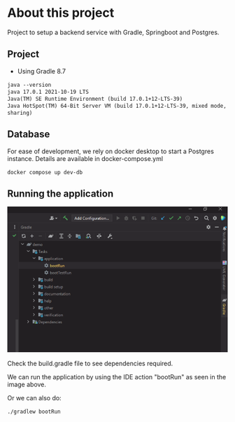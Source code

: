 # About this project

Project to setup a backend service with Gradle, Springboot and Postgres.

## Project

 - Using Gradle 8.7

```aidl
java --version
java 17.0.1 2021-10-19 LTS
Java(TM) SE Runtime Environment (build 17.0.1+12-LTS-39)
Java HotSpot(TM) 64-Bit Server VM (build 17.0.1+12-LTS-39, mixed mode, sharing)
```

## Database

For ease of development, we rely on docker desktop to start a Postgres instance. 
Details are available in docker-compose.yml

```aidl
docker compose up dev-db
```

## Running the application

![img.png](images/img.png)

Check the build.gradle file to see dependencies required.

We can run the application by using the IDE action "bootRun" as seen in the image above.

Or we can also do:

```
./gradlew bootRun
```